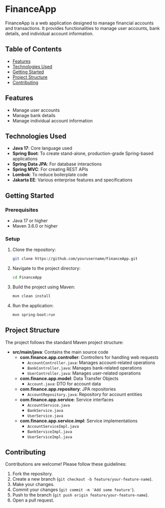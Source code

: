 # FinanceApp

FinanceApp is a web application designed to manage financial accounts and transactions. It provides functionalities to
manage user accounts, bank details, and individual account information.

## Table of Contents

- [Features](#features)
- [Technologies Used](#technologies-used)
- [Getting Started](#getting-started)
- [Project Structure](#project-structure)
- [Contributing](#contributing)

## Features

- Manage user accounts
- Manage bank details
- Manage individual account information

## Technologies Used

- **Java 17**: Core language used
- **Spring Boot**: To create stand-alone, production-grade Spring-based applications
- **Spring Data JPA**: For database interactions
- **Spring MVC**: For creating REST APIs
- **Lombok**: To reduce boilerplate code
- **Jakarta EE**: Various enterprise features and specifications

## Getting Started

### Prerequisites

- Java 17 or higher
- Maven 3.6.0 or higher

### Setup

1. Clone the repository:
   ```sh
   git clone https://github.com/yourusername/FinanceApp.git
   ```
2. Navigate to the project directory:
   ```sh
   cd FinanceApp
   ```
3. Build the project using Maven:
   ```sh
   mvn clean install
   ```
4. Run the application:
   ```sh
   mvn spring-boot:run
   ```


## Project Structure

The project follows the standard Maven project structure:

- **src/main/java**: Contains the main source code
    - **com.finance.app.controller**: Controllers for handling web requests
        - `AccountController.java`: Manages account-related operations
        - `BankController.java`: Manages bank-related operations
        - `UserController.java`: Manages user-related operations
    - **com.finance.app.model**: Data Transfer Objects
        - `Account.java`: DTO for account data
    - **com.finance.app.repository**: JPA repositories
        - `AccountRepository.java`: Repository for account entities
    - **com.finance.app.service**: Service interfaces
        - `AccountService.java`
        - `BankService.java`
        - `UserService.java`
    - **com.finance.app.service.impl**: Service implementations
        - `AccountServiceImpl.java`
        - `BankServiceImpl.java`
        - `UserServiceImpl.java`

## Contributing

Contributions are welcome! Please follow these guidelines:

1. Fork the repository.
2. Create a new branch (`git checkout -b feature/your-feature-name`).
3. Make your changes.
4. Commit your changes (`git commit -m 'Add some feature'`).
5. Push to the branch (`git push origin feature/your-feature-name`).
6. Open a pull request.
